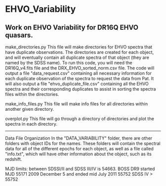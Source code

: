 # EHVO_Variability
Work on EHVO Variability for DR16Q EHVO quasars.
---
make_directories.py
    This file will make directories for EHVO spectra that have duplicate observations. The directories are created for each object, and will eventually contain all duplicate spectra of that object (they are named by the SDSS name).
    To run this code, you will need the DR16Q_v4.fits file and the DRX_EHVO_sorted_norm.csv file.
    The code will output a file "data_request.csv" containing all necessary information for each duplicate observation of the spectra to request the data from Pat. 
    It will also output a file "ehvo_duplicate_file.csv" containing all the EHVO spectra and their corresponding duplicates to assist in sorting the spectra files within the directories. 
    

make_info_files.py
    This file will make info files for all directories within another given directory.

overplot.py
    This file will go through a directory of directories and plot the spectra
    in each directory.

---
Data File Organization
    In the "DATA_VARIABILITY" folder, there are other folders with object IDs 
    for the names. These folders will contain the spectral data for all of the
    different epochs for each object, as well as a file called "info.txt",
    which will have other information about the object, such as its redshift.

MJD limits:
between SDSSI/II and SDSS III/IV is 54663.
BOSS DR9 started MJD 55171 2009 December 5 and ended mid July 2011 55752
SDSS IV > 55752

